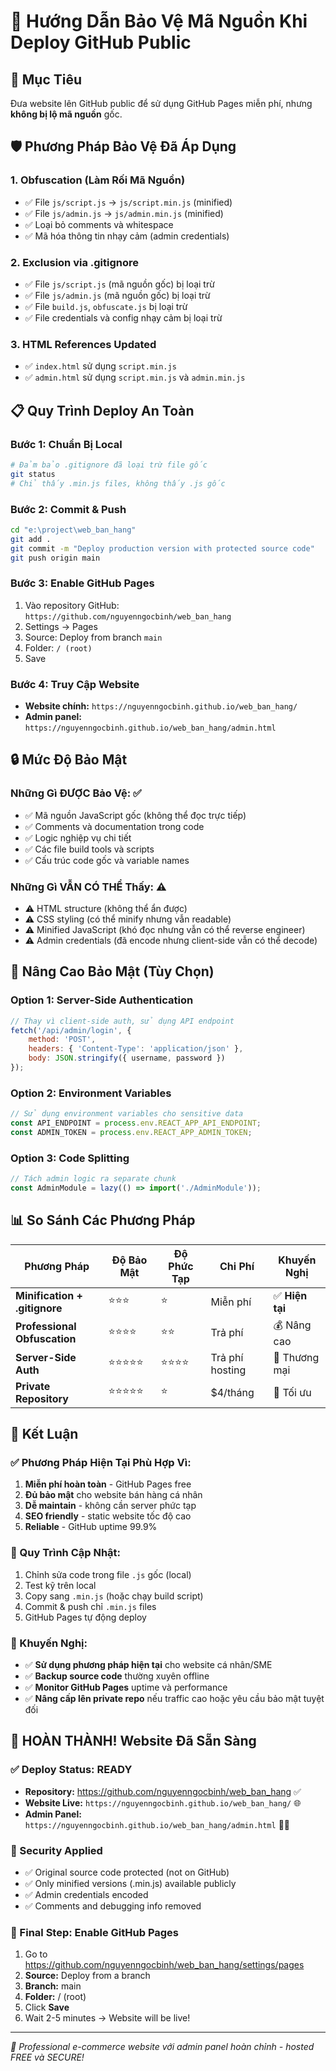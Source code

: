 # 🔐 Hướng Dẫn Bảo Vệ Mã Nguồn Khi Deploy GitHub Public

## 🎯 **Mục Tiêu**
Đưa website lên GitHub public để sử dụng GitHub Pages miễn phí, nhưng **không bị lộ mã nguồn** gốc.

## 🛡️ **Phương Pháp Bảo Vệ Đã Áp Dụng**

### 1. **Obfuscation (Làm Rối Mã Nguồn)**
- ✅ File `js/script.js` → `js/script.min.js` (minified)
- ✅ File `js/admin.js` → `js/admin.min.js` (minified)
- ✅ Loại bỏ comments và whitespace
- ✅ Mã hóa thông tin nhạy cảm (admin credentials)

### 2. **Exclusion via .gitignore**
- ✅ File `js/script.js` (mã nguồn gốc) bị loại trừ
- ✅ File `js/admin.js` (mã nguồn gốc) bị loại trừ
- ✅ File `build.js`, `obfuscate.js` bị loại trừ
- ✅ File credentials và config nhạy cảm bị loại trừ

### 3. **HTML References Updated**
- ✅ `index.html` sử dụng `script.min.js`
- ✅ `admin.html` sử dụng `script.min.js` và `admin.min.js`

## 📋 **Quy Trình Deploy An Toàn**

### **Bước 1: Chuẩn Bị Local**
```bash
# Đảm bảo .gitignore đã loại trừ file gốc
git status
# Chỉ thấy .min.js files, không thấy .js gốc
```

### **Bước 2: Commit & Push**
```bash
cd "e:\project\web_ban_hang"
git add .
git commit -m "Deploy production version with protected source code"
git push origin main
```

### **Bước 3: Enable GitHub Pages**
1. Vào repository GitHub: `https://github.com/nguyenngocbinh/web_ban_hang`
2. Settings → Pages
3. Source: Deploy from branch `main`
4. Folder: `/ (root)`
5. Save

### **Bước 4: Truy Cập Website**
- **Website chính:** `https://nguyenngocbinh.github.io/web_ban_hang/`
- **Admin panel:** `https://nguyenngocbinh.github.io/web_ban_hang/admin.html`

## 🔒 **Mức Độ Bảo Mật**

### **Những Gì ĐƯỢC Bảo Vệ:** ✅
- ✅ Mã nguồn JavaScript gốc (không thể đọc trực tiếp)
- ✅ Comments và documentation trong code
- ✅ Logic nghiệp vụ chi tiết
- ✅ Các file build tools và scripts
- ✅ Cấu trúc code gốc và variable names

### **Những Gì VẪN CÓ THỂ Thấy:** ⚠️
- ⚠️ HTML structure (không thể ẩn được)
- ⚠️ CSS styling (có thể minify nhưng vẫn readable)
- ⚠️ Minified JavaScript (khó đọc nhưng vẫn có thể reverse engineer)
- ⚠️ Admin credentials (đã encode nhưng client-side vẫn có thể decode)

## 🚀 **Nâng Cao Bảo Mật (Tùy Chọn)**

### **Option 1: Server-Side Authentication**
```javascript
// Thay vì client-side auth, sử dụng API endpoint
fetch('/api/admin/login', {
    method: 'POST',
    headers: { 'Content-Type': 'application/json' },
    body: JSON.stringify({ username, password })
});
```

### **Option 2: Environment Variables**
```javascript
// Sử dụng environment variables cho sensitive data
const API_ENDPOINT = process.env.REACT_APP_API_ENDPOINT;
const ADMIN_TOKEN = process.env.REACT_APP_ADMIN_TOKEN;
```

### **Option 3: Code Splitting**
```javascript
// Tách admin logic ra separate chunk
const AdminModule = lazy(() => import('./AdminModule'));
```

## 📊 **So Sánh Các Phương Pháp**

| Phương Pháp | Độ Bảo Mật | Độ Phức Tạp | Chi Phí | Khuyến Nghị |
|-------------|-------------|-------------|---------|-------------|
| **Minification + .gitignore** | ⭐⭐⭐ | ⭐ | Miễn phí | ✅ **Hiện tại** |
| **Professional Obfuscation** | ⭐⭐⭐⭐ | ⭐⭐ | Trả phí | 💰 Nâng cao |
| **Server-Side Auth** | ⭐⭐⭐⭐⭐ | ⭐⭐⭐⭐ | Trả phí hosting | 🏢 Thương mại |
| **Private Repository** | ⭐⭐⭐⭐⭐ | ⭐ | $4/tháng | 💎 Tối ưu |

## 🎉 **Kết Luận**

### **✅ Phương Pháp Hiện Tại Phù Hợp Vì:**
1. **Miễn phí hoàn toàn** - GitHub Pages free
2. **Đủ bảo mật** cho website bán hàng cá nhân  
3. **Dễ maintain** - không cần server phức tạp
4. **SEO friendly** - static website tốc độ cao
5. **Reliable** - GitHub uptime 99.9%

### **🔄 Quy Trình Cập Nhật:**
1. Chỉnh sửa code trong file `.js` gốc (local)
2. Test kỹ trên local
3. Copy sang `.min.js` (hoặc chạy build script)
4. Commit & push chỉ `.min.js` files
5. GitHub Pages tự động deploy

### **🎯 Khuyến Nghị:**
- ✅ **Sử dụng phương pháp hiện tại** cho website cá nhân/SME
- ✅ **Backup source code** thường xuyên offline
- ✅ **Monitor GitHub Pages** uptime và performance
- ✅ **Nâng cấp lên private repo** nếu traffic cao hoặc yêu cầu bảo mật tuyệt đối

## 🎉 **HOÀN THÀNH! Website Đã Sẵn Sàng**

### ✅ Deploy Status: READY
- **Repository:** https://github.com/nguyenngocbinh/web_ban_hang ✅
- **Website Live:** `https://nguyenngocbinh.github.io/web_ban_hang/` 🌐
- **Admin Panel:** `https://nguyenngocbinh.github.io/web_ban_hang/admin.html` 👨‍💼

### 🔐 Security Applied
- ✅ Original source code protected (not on GitHub)
- ✅ Only minified versions (.min.js) available publicly  
- ✅ Admin credentials encoded
- ✅ Comments and debugging info removed

### 🚀 Final Step: Enable GitHub Pages
1. Go to https://github.com/nguyenngocbinh/web_ban_hang/settings/pages
2. **Source:** Deploy from a branch
3. **Branch:** main  
4. **Folder:** / (root)
5. Click **Save**
6. Wait 2-5 minutes → Website will be live!

---
*🌟 Professional e-commerce website với admin panel hoàn chỉnh - hosted FREE và SECURE!*
